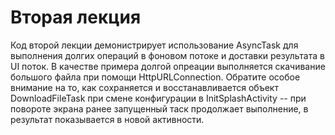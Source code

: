 # Вторая лекция

Код второй лекции демонистрирует использование AsyncTask для выполнения долгих операций в фоновом потоке и доставки результата в UI поток. В качестве примера долгой опреации выполняется скачивание большого файла при помощи HttpURLConnection. Обратите особое внимание на то, как сохраняется и восстанавливается объект DownloadFileTask при смене конфигурации в InitSplashActivity -- при повороте экрана ранее запущенный таск продолжает выполнение, в результат показывается в новой активности.
